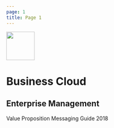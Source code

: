 ```yaml
---
page: 1
title: Page 1
---
```

<div class="row h-100">
    <div class="col-lg-5 p-5 text-center">
        <div class="mb-5" data-animation="tada"><img src="img/logo.svg" height="75px"></div>
        <h1>Business Cloud</h1>
        <h2>Enterprise Management</h2>
        <p class="mt-5">Value Proposition Messaging Guide 2018</p>
    </div>
    <div class="col-lg-7 hero" data-animation="zoomIn">
    </div>
</div>

